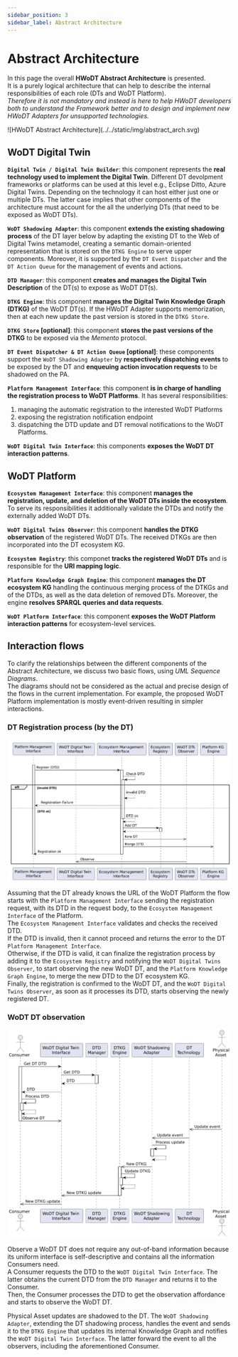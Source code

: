 ```yaml
---
sidebar_position: 3
sidebar_label: Abstract Architecture
---
```


# Abstract Architecture

In this page the overall **HWoDT Abstract Architecture** is presented. \
It is a purely logical architecture that can help to describe the internal responsibilities of each role (DTs and WoDT Platform). \
*Therefore it is not mandatory and instead is here to help HWoDT developers both to understand the Framework better and to design and implement new HWoDT Adapters for unsupported technologies.*

<div className="row">
<div className="text--center col">
![HWoDT Abstract Architecture](../../static/img/abstract_arch.svg)
</div>
<div className="col col--3"></div>
<div className="col col--3"></div>
</div>

## WoDT Digital Twin
**`Digital Twin / Digital Twin Builder`**: this component represents the **real technology used to implement the Digital Twin**.
Different DT devolpment frameworks or platforms can be used at this level e.g., Eclipse Ditto, Azure Digital Twins.
Depending on the technology it can host either just one or multiple DTs. The latter case implies that other components 
of the architecture must account for the all the underlying DTs (that need to be exposed as WoDT DTs).

**`WoDT Shadowing Adapter`**: this component **extends the existing shadowing process** of the DT layer below by adapting the existing DT to
the Web of Digital Twins metamodel, creating a semantic domain-oriented representation that is stored on the `DTKG Engine` to serve upper components. 
Moreover, it is supported by the `DT Event Dispatcher` and the `DT Action Queue` for the management of events and actions.

**`DTD Manager`**: this component **creates and manages the Digital Twin Description** of the DT(s) to expose as WoDT DT(s).

**`DTKG Engine`**: this component **manages the Digital Twin Knowledge Graph (DTKG)** of the WoDT DT(s). 
If the HWoDT Adapter supports memorization, then at each new update the past version is stored in the `DTKG Store`.

**`DTKG Store` [optional]**: this component **stores the past versions of the DTKG** to be exposed via the *Memento* protocol.

**`DT Event Dispatcher & DT Action Queue` [optional]**: these components support the `WoDT Shadowing Adapter` by **respectively dispatching events** to be exposed by the DT and **enqueuing action invocation requests** to be shadowed on the PA.

**`Platform Management Interface`**: this component **is in charge of handling the registration process to WoDT Platforms**.
It has several responsibilities:
1.  managing the automatic registration to the interested WoDT Platforms
2.  exposing
the registration notification endpoint 
3.  dispatching the DTD update and DT removal notifications to the WoDT
Platforms.

**`WoDT Digital Twin Interface`**: this components **exposes the WoDT DT interaction patterns**.


## WoDT Platform
**`Ecosystem Management Interface`**: this component **manages the registration, update, and deletion of the WoDT DTs inside the ecosystem**. 
To serve its responsibilities it additionally validate the DTDs and notify the externally added WoDT DTs.

**`WoDT Digital Twins Observer`**: this component **handles the DTKG observation** of the registered WoDT DTs. The received DTKGs are then incorporated into the DT ecosystem KG.

**`Ecosystem Registry`**: this componet **tracks the registered WoDT DTs** and is responsible for the **URI mapping logic**.

**`Platform Knowledge Graph Engine`**: this component **manages the DT ecosystem KG** handling the continuous merging process of the DTKGs and of the DTDs, as well as the data deletion of removed DTs. Moreover, the engine **resolves SPARQL queries and data requests**.

**`WoDT Platform Interface`**: this component **exposes the WoDT Platform interaction patterns** for ecosystem-level services.


## Interaction flows
To clarify the relationships between the different components of the Abstract Architecture, we discuss two basic flows, using *UML Sequence Diagrams*. \
The diagrams should not be considered as the actual and precise design of the flows in the current implementation. For example, the proposed WoDT Platform implementation is mostly event-driven resulting in simpler interactions.

### DT Registration process (by the DT)
![UML Sequence Diagram of DT registration](../../static/img/sequence-registration.svg)

Assuming that the DT already knows the URL of the WoDT Platform the flow starts with the `Platform Management Interface` sending the registration request, with its DTD in the request body, to the `Ecosystem Management Interface` of the Platform. \
The `Ecosystem Management Interface` validates and checks the received DTD. \
If the DTD is invalid, then it cannot proceed and returns the error to the DT `Platform Management Interface`. \
Otherwise, if the DTD is valid, it can finalize the registration process by adding it to the `Ecosystem Registry` and notifying the `WoDT Digital Twins Observer`, to start observing the new WoDT DT, and the `Platform Knowledge Graph Engine`, to merge the new DTD to the DT ecosystem KG. \
Finally, the registration is confirmed to the WoDT DT, and the `WoDT Digital Twins Observer`, as soon as it processes its DTD, starts observing the newly registered DT.

### WoDT DT observation
![UML Sequence Diagram of DT registration](../../static/img/sequence-observation.svg)

Observe a WoDT DT does not require any out-of-band information because its uniform interface is self-descriptive and contains all the information Consumers need. \
A Consumer requests the DTD to the `WoDT Digital Twin Interface`. The latter obtains the current DTD from the `DTD Manager` and returns it to the Consumer. \
Then, the Consumer processes the DTD to get the observation affordance and starts to observe the WoDT DT. 

Physical Asset updates are shadowed to the DT. The `WoDT Shadowing Adapter`, extending the DT shadowing process, handles the event and sends it to the `DTKG Engine` that updates its internal Knowledge Graph and notifies the `WoDT Digital Twin Interface`. The latter forward the event to all the observers, including the aforementioned Consumer.
